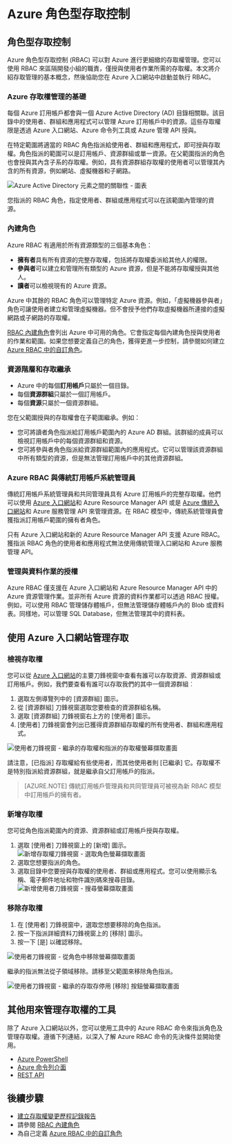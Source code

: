 <properties
	pageTitle="Azure Active Directory 角色型存取控制 | Microsoft Azure"
	description="在 Azure 入口網站中使用 Azure 角色型存取控制開始進行存取管理。使用角色指派在您的目錄中指派權限。"
	services="active-directory"
	documentationCenter=""
	authors="kgremban"
	manager="stevenpo"
	editor=""/>

<tags
	ms.service="active-directory"
	ms.devlang="na"
	ms.topic="get-started-article"
	ms.tgt_pltfrm="na"
	ms.workload="identity"
	ms.date="03/30/2016"
	ms.author="kgremban"/>

# Azure 角色型存取控制

## 角色型存取控制
Azure 角色型存取控制 (RBAC) 可以對 Azure 進行更細緻的存取權管理。您可以使用 RBAC 來區隔開發小組的職責，僅授與使用者作業所需的存取權。本文將介紹存取管理的基本概念，然後協助您在 Azure 入口網站中啟動並執行 RBAC。

### Azure 存取權管理的基礎
每個 Azure 訂用帳戶都會與一個 Azure Active Directory (AD) 目錄相關聯。該目錄中的使用者、群組和應用程式可以管理 Azure 訂用帳戶中的資源。這些存取權限是透過 Azure 入口網站、Azure 命令列工具或 Azure 管理 API 授與。

在特定範圍將適當的 RBAC 角色指派給使用者、群組和應用程式，即可授與存取權。角色指派的範圍可以是訂用帳戶、資源群組或單一資源。在父範圍指派的角色也會授與其內含子系的存取權。例如，具有資源群組存取權的使用者可以管理其內含的所有資源，例如網站、虛擬機器和子網路。

![Azure Active Directory 元素之間的關聯性 - 圖表](./media/role-based-access-control-configure/rbac_aad.png)

您指派的 RBAC 角色，指定使用者、群組或應用程式可以在該範圍內管理的資源。

### 內建角色
Azure RBAC 有適用於所有資源類型的三個基本角色：

- **擁有者**具有所有資源的完整存取權，包括將存取權委派給其他人的權限。
- **參與者**可以建立和管理所有類型的 Azure 資源，但是不能將存取權授與其他人。
- **讀者**可以檢視現有的 Azure 資源。

Azure 中其餘的 RBAC 角色可以管理特定 Azure 資源。例如，「虛擬機器參與者」角色可讓使用者建立和管理虛擬機器。但不會授予他們存取虛擬機器所連接的虛擬網路或子網路的存取權。

[RBAC 內建角色](role-based-access-built-in-roles.md)會列出 Azure 中可用的角色。它會指定每個內建角色授與使用者的作業和範圍。如果您想要定義自己的角色，獲得更進一步控制，請參閱如何建立 [Azure RBAC 中的自訂角色](role-based-access-control-custom-roles.md)。

### 資源階層和存取繼承
- Azure 中的每個**訂用帳戶**只屬於一個目錄。
- 每個**資源群組**只屬於一個訂用帳戶。
- 每個**資源**只屬於一個資源群組。

您在父範圍授與的存取權會在子範圍繼承。例如：

- 您可將讀者角色指派給訂用帳戶範圍內的 Azure AD 群組。該群組的成員可以檢視訂用帳戶中的每個資源群組和資源。  
- 您可將參與者角色指派給資源群組範圍內的應用程式。它可以管理該資源群組中所有類型的資源，但是無法管理訂用帳戶中的其他資源群組。

### Azure RBAC 與傳統訂用帳戶系統管理員
傳統訂用帳戶系統管理員和共同管理員具有 Azure 訂用帳戶的完整存取權。他們可以使用 [Azure 入口網站](https://portal.azure.com)和 Azure Resource Manager API 或是 [Azure 傳統入口網站](https://manage.windowsazure.com)和 Azure 服務管理 API 來管理資源。在 RBAC 模型中，傳統系統管理員會獲指派訂用帳戶範圍的擁有者角色。

只有 Azure 入口網站和新的 Azure Resource Manager API 支援 Azure RBAC。獲指派 RBAC 角色的使用者和應用程式無法使用傳統管理入口網站和 Azure 服務管理 API。

### 管理與資料作業的授權
Azure RBAC 僅支援在 Azure 入口網站和 Azure Resource Manager API 中的 Azure 資源管理作業。並非所有 Azure 資源的資料作業都可以透過 RBAC 授權。例如，可以使用 RBAC 管理儲存體帳戶，但無法管理儲存體帳戶內的 Blob 或資料表。同樣地，可以管理 SQL Database，但無法管理其中的資料表。

## 使用 Azure 入口網站管理存取
### 檢視存取權
您可以從 [Azure 入口網站](https://portal.azure.com)的主要刀鋒視窗中查看有誰可以存取資源、資源群組或訂用帳戶。例如，我們要查看有誰可以存取我們的其中一個資源群組︰

1. 選取左側導覽列中的 [資源群組] 圖示。
2. 從 [資源群組] 刀鋒視窗選取您要檢查的資源群組名稱。
3. 選取 [資源群組] 刀鋒視窗右上方的 [使用者] 圖示。
4. [使用者] 刀鋒視窗會列出已獲得資源群組存取權的所有使用者、群組和應用程式。

![使用者刀鋒視窗 - 繼承的存取權和指派的存取權螢幕擷取畫面](./media/role-based-access-control-configure/view-access.png)

請注意，[已指派] 存取權給有些使用者，而其他使用者則 [已繼承] 它。存取權不是特別指派給資源群組，就是繼承自父訂用帳戶的指派。

> [AZURE.NOTE] 傳統訂用帳戶管理員和共同管理員可被視為新 RBAC 模型中訂用帳戶的擁有者。


### 新增存取權
您可從角色指派範圍內的資源、資源群組或訂用帳戶授與存取權。

1. 選取 [使用者] 刀鋒視窗上的 [新增] 圖示。![新增存取權刀鋒視窗 - 選取角色螢幕擷取畫面](./media/role-based-access-control-configure/grant-access1.png)
2. 選取您想要指派的角色。
3. 選取目錄中您要授與存取權的使用者、群組或應用程式。您可以使用顯示名稱、電子郵件地址和物件識別碼來搜尋目錄。![新增使用者刀鋒視窗 - 搜尋螢幕擷取畫面](./media/role-based-access-control-configure/grant-access2.png)

### 移除存取權

1. 在 [使用者] 刀鋒視窗中，選取您想要移除的角色指派。
2. 按一下指派詳細資料刀鋒視窗上的 [移除] 圖示。
3. 按一下 [是] 以確認移除。

![使用者刀鋒視窗 - 從角色中移除螢幕擷取畫面](./media/role-based-access-control-configure/remove-access1.png)

繼承的指派無法從子領域移除。請移至父範圍來移除角色指派。

![使用者刀鋒視窗 - 繼承的存取存停用 [移除] 按鈕螢幕擷取畫面](./media/role-based-access-control-configure/remove-access2.png)

## 其他用來管理存取權的工具
除了 Azure 入口網站以外，您可以使用工具中的 Azure RBAC 命令來指派角色及管理存取權。遵循下列連結，以深入了解 Azure RBAC 命令的先決條件並開始使用。

- [Azure PowerShell](role-based-access-control-manage-access-powershell.md)
- [Azure 命令列介面](role-based-access-control-manage-access-azure-cli.md)
- [REST API](role-based-access-control-manage-access-rest.md)

## 後續步驟
- [建立存取權變更歷程記錄報告](role-based-access-control-access-change-history-report.md)
- 請參閱 [RBAC 內建角色](role-based-access-built-in-roles.md)
- 為自己定義 [Azure RBAC 中的自訂角色](role-based-access-control-custom-roles.md)

<!---HONumber=AcomDC_0406_2016-->